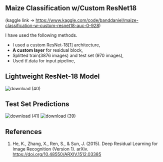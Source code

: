## Maize Classification w/Custom ResNet18

(kaggle link -> https://www.kaggle.com/code/banddaniel/maize-classification-w-custom-resnet18-auc-0-928)

I have used the following methods.

* I used a custom ResNet-18[1] architecture,
* <b>A custom layer</b> for residual block,
* Splitted train(3876 images) and test set (970 images),
* Used tf.data for input pipeline,

## Lightweight ResNet-18 Model

![download (40)](https://github.com/john-fante/my-deep-learning-projects/assets/50263592/1c6b71b9-6656-4d9b-8c3f-24e06d8966b6)


## Test Set Predictions
![download (41)](https://github.com/john-fante/my-deep-learning-projects/assets/50263592/0040817d-7297-4256-98f0-b8fcfad8d13e)
![download (39)](https://github.com/john-fante/my-deep-learning-projects/assets/50263592/e7308e84-8d6d-4701-9b8a-c33d1ebdfd28)



## References
1. He, K., Zhang, X., Ren, S., & Sun, J. (2015). Deep Residual Learning for Image Recognition (Version 1). arXiv. https://doi.org/10.48550/ARXIV.1512.03385
